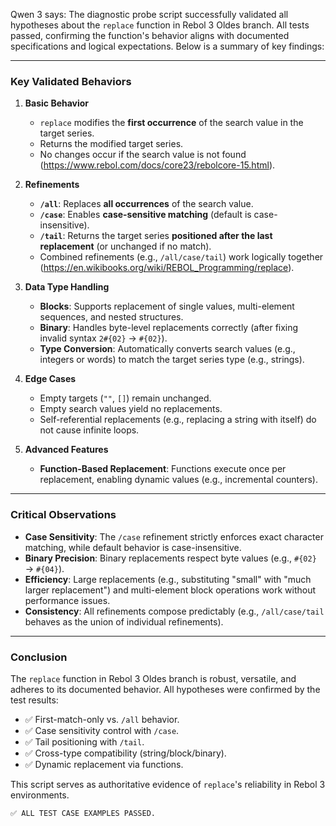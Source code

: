 Qwen 3 says:
The diagnostic probe script successfully validated all hypotheses about the `replace` function in Rebol 3 Oldes branch. All tests passed, confirming the function's behavior aligns with documented specifications and logical expectations. Below is a summary of key findings:

---

### **Key Validated Behaviors**

1. **Basic Behavior**
   
   - `replace` modifies the **first occurrence** of the search value in the target series.
   - Returns the modified target series.
   - No changes occur if the search value is not found (https://www.rebol.com/docs/core23/rebolcore-15.html).
2. **Refinements**
   
   - **`/all`**: Replaces **all occurrences** of the search value.
   - **`/case`**: Enables **case-sensitive matching** (default is case-insensitive).
   - **`/tail`**: Returns the target series **positioned after the last replacement** (or unchanged if no match).
   - Combined refinements (e.g., `/all/case/tail`) work logically together (https://en.wikibooks.org/wiki/REBOL_Programming/replace).
3. **Data Type Handling**
   
   - **Blocks**: Supports replacement of single values, multi-element sequences, and nested structures.
   - **Binary**: Handles byte-level replacements correctly (after fixing invalid syntax `2#{02}` → `#{02}`).
   - **Type Conversion**: Automatically converts search values (e.g., integers or words) to match the target series type (e.g., strings).
4. **Edge Cases**
   
   - Empty targets (`""`, `[]`) remain unchanged.
   - Empty search values yield no replacements.
   - Self-referential replacements (e.g., replacing a string with itself) do not cause infinite loops.
5. **Advanced Features**
   
   - **Function-Based Replacement**: Functions execute once per replacement, enabling dynamic values (e.g., incremental counters).

---

### **Critical Observations**

- **Case Sensitivity**: The `/case` refinement strictly enforces exact character matching, while default behavior is case-insensitive.
- **Binary Precision**: Binary replacements respect byte values (e.g., `#{02}` → `#{04}`).
- **Efficiency**: Large replacements (e.g., substituting "small" with "much larger replacement") and multi-element block operations work without performance issues.
- **Consistency**: All refinements compose predictably (e.g., `/all/case/tail` behaves as the union of individual refinements).

---

### **Conclusion**

The `replace` function in Rebol 3 Oldes branch is robust, versatile, and adheres to its documented behavior. All hypotheses were confirmed by the test results:

- ✅ First-match-only vs. `/all` behavior.
- ✅ Case sensitivity control with `/case`.
- ✅ Tail positioning with `/tail`.
- ✅ Cross-type compatibility (string/block/binary).
- ✅ Dynamic replacement via functions.

This script serves as authoritative evidence of `replace`'s reliability in Rebol 3 environments.

```rebol
✅ ALL TEST CASE EXAMPLES PASSED.
```
